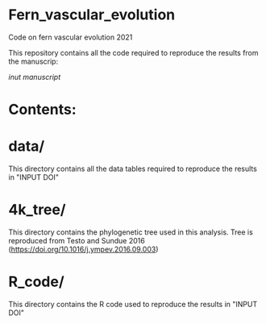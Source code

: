 # Fern_vascular_evolution
Code on fern vascular evolution 2021

This repository contains all the code required to reproduce the results from the manuscrip:

*inut manuscript*

# Contents:

# data/
This directory contains all the data tables required to reproduce the results in "INPUT DOI"

# 4k_tree/
This directory contains the phylogenetic tree used in this analysis. Tree is reproduced from Testo and Sundue 2016 (https://doi.org/10.1016/j.ympev.2016.09.003) 

# R_code/
This directory contains the R code used to reproduce the results in "INPUT DOI"

